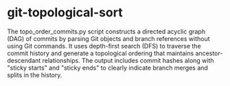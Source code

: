 # git-topological-sort
The topo_order_commits.py script constructs a directed acyclic graph (DAG) of commits by parsing Git objects and branch references without using Git commands. It uses depth-first search (DFS) to traverse the commit history and generate a topological ordering that maintains ancestor-descendant relationships. The output includes commit hashes along with "sticky starts" and "sticky ends" to clearly indicate branch merges and splits in the history.

